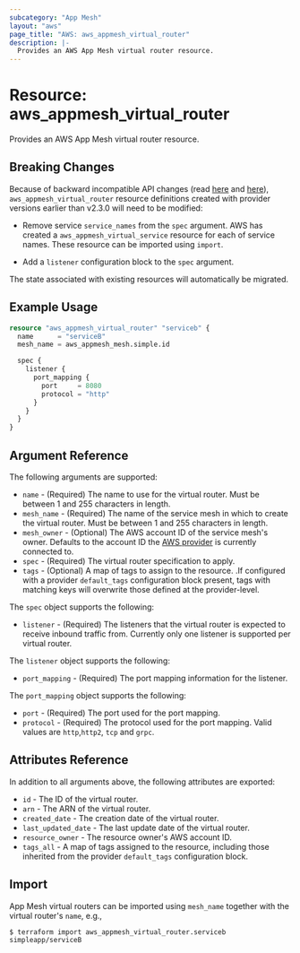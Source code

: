 ```yaml
---
subcategory: "App Mesh"
layout: "aws"
page_title: "AWS: aws_appmesh_virtual_router"
description: |-
  Provides an AWS App Mesh virtual router resource.
---
```


# Resource: aws_appmesh_virtual_router

Provides an AWS App Mesh virtual router resource.

## Breaking Changes

Because of backward incompatible API changes (read [here](https://github.com/awslabs/aws-app-mesh-examples/issues/92) and [here](https://github.com/awslabs/aws-app-mesh-examples/issues/94)), `aws_appmesh_virtual_router` resource definitions created with provider versions earlier than v2.3.0 will need to be modified:

* Remove service `service_names` from the `spec` argument.
AWS has created a `aws_appmesh_virtual_service` resource for each of service names.
These resource can be imported using `import`.

* Add a `listener` configuration block to the `spec` argument.

The state associated with existing resources will automatically be migrated.

## Example Usage

```terraform
resource "aws_appmesh_virtual_router" "serviceb" {
  name      = "serviceB"
  mesh_name = aws_appmesh_mesh.simple.id

  spec {
    listener {
      port_mapping {
        port     = 8080
        protocol = "http"
      }
    }
  }
}
```

## Argument Reference

The following arguments are supported:

* `name` - (Required) The name to use for the virtual router. Must be between 1 and 255 characters in length.
* `mesh_name` - (Required) The name of the service mesh in which to create the virtual router. Must be between 1 and 255 characters in length.
* `mesh_owner` - (Optional) The AWS account ID of the service mesh's owner. Defaults to the account ID the [AWS provider][1] is currently connected to.
* `spec` - (Required) The virtual router specification to apply.
* `tags` - (Optional) A map of tags to assign to the resource. .If configured with a provider `default_tags` configuration block present, tags with matching keys will overwrite those defined at the provider-level.

The `spec` object supports the following:

* `listener` - (Required) The listeners that the virtual router is expected to receive inbound traffic from.
Currently only one listener is supported per virtual router.

The `listener` object supports the following:

* `port_mapping` - (Required) The port mapping information for the listener.

The `port_mapping` object supports the following:

* `port` - (Required) The port used for the port mapping.
* `protocol` - (Required) The protocol used for the port mapping. Valid values are `http`,`http2`, `tcp` and `grpc`.

## Attributes Reference

In addition to all arguments above, the following attributes are exported:

* `id` - The ID of the virtual router.
* `arn` - The ARN of the virtual router.
* `created_date` - The creation date of the virtual router.
* `last_updated_date` - The last update date of the virtual router.
* `resource_owner` - The resource owner's AWS account ID.
* `tags_all` - A map of tags assigned to the resource, including those inherited from the provider `default_tags` configuration block.

## Import

App Mesh virtual routers can be imported using `mesh_name` together with the virtual router's `name`,
e.g.,

```
$ terraform import aws_appmesh_virtual_router.serviceb simpleapp/serviceB
```

[1]: /docs/providers/aws/index.html

